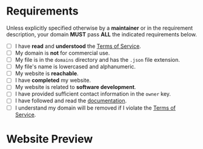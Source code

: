 <!--
!!!
YOU MUST FILL OUT THIS TEMPLATE FOR YOUR PR TO BE ACCEPTED.
IF YOU DO NOT FILL OUT THIS PR TEMPLATE TO ITS ENTIRETY, YOUR PR WILL BE IMMEDIATELY DENIED.
!!!
-->

# Requirements
Unless explicitly specified otherwise by a **maintainer** or in the requirement description, your domain **MUST** pass **ALL** the indicated requirements below.

<!-- Change each checkbox to [x] to mark it as checked. Do not keep the spaces between the parentheses. -->
- [ ] I have **read** and **understood** the [Terms of Service](https://is-a.dev/terms). <!-- Your domain MUST follow the TOS to be approved. -->
- [ ] My domain is **not** for commercial use. <!-- e.g. Your domain should not be selling products & services -->
- [ ] My file is in the `domains` directory and has the `.json` file extension.
- [ ] My file's name is lowercased and alphanumeric. <!-- Your file's name is yourname.json, not YourName.json or your_name.json. -->
- [ ] My website is **reachable**.
- [ ] I have **completed** my website. <!-- We do not permit simple "Hello, world!" websites. -->
- [ ] My website is related to **software development**. <!-- We don't permit websites for domains unrelated to development (e.g. Discord servers, gaming guilds, etc.) -->
- [ ] I have provided sufficient contact information in the `owner` key. <!-- Provide your email in the `email` field or another platform (e.g., X, Discord) for contact. -->
- [ ] I have followed and read the [documentation](https://docs.is-a.dev).
- [ ] I understand my domain will be removed if I violate the [Terms of Service](https://is-a.dev/terms).

# Website Preview
<!-- Provide a link or preview of your website below. If you can't make the website visible, then a screenshot of the website also works. -->
